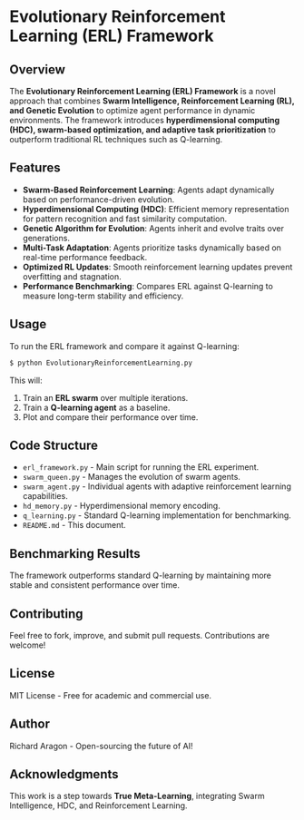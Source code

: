 # Evolutionary Reinforcement Learning (ERL) Framework

## Overview
The **Evolutionary Reinforcement Learning (ERL) Framework** is a novel approach that combines **Swarm Intelligence, Reinforcement Learning (RL), and Genetic Evolution** to optimize agent performance in dynamic environments. The framework introduces **hyperdimensional computing (HDC), swarm-based optimization, and adaptive task prioritization** to outperform traditional RL techniques such as Q-learning.

## Features
- **Swarm-Based Reinforcement Learning**: Agents adapt dynamically based on performance-driven evolution.
- **Hyperdimensional Computing (HDC)**: Efficient memory representation for pattern recognition and fast similarity computation.
- **Genetic Algorithm for Evolution**: Agents inherit and evolve traits over generations.
- **Multi-Task Adaptation**: Agents prioritize tasks dynamically based on real-time performance feedback.
- **Optimized RL Updates**: Smooth reinforcement learning updates prevent overfitting and stagnation.
- **Performance Benchmarking**: Compares ERL against Q-learning to measure long-term stability and efficiency.

## Usage
To run the ERL framework and compare it against Q-learning:
```sh
$ python EvolutionaryReinforcementLearning.py
```
This will:
1. Train an **ERL swarm** over multiple iterations.
2. Train a **Q-learning agent** as a baseline.
3. Plot and compare their performance over time.

## Code Structure
- `erl_framework.py` - Main script for running the ERL experiment.
- `swarm_queen.py` - Manages the evolution of swarm agents.
- `swarm_agent.py` - Individual agents with adaptive reinforcement learning capabilities.
- `hd_memory.py` - Hyperdimensional memory encoding.
- `q_learning.py` - Standard Q-learning implementation for benchmarking.
- `README.md` - This document.

## Benchmarking Results
The framework outperforms standard Q-learning by maintaining more stable and consistent performance over time.

## Contributing
Feel free to fork, improve, and submit pull requests. Contributions are welcome!

## License
MIT License - Free for academic and commercial use.

## Author
Richard Aragon - Open-sourcing the future of AI!

## Acknowledgments
This work is a step towards **True Meta-Learning**, integrating Swarm Intelligence, HDC, and Reinforcement Learning.

